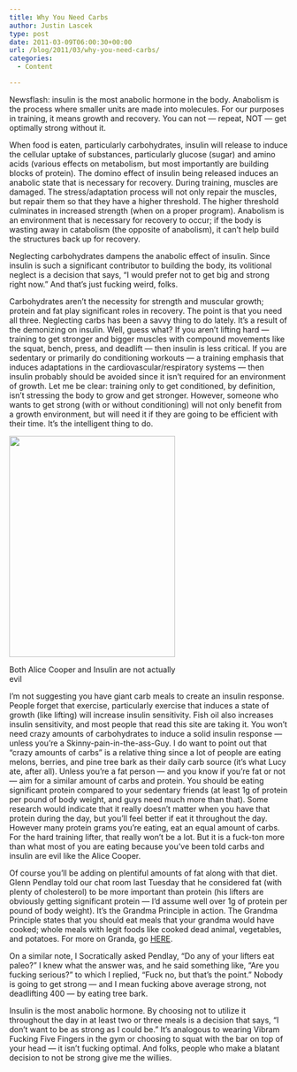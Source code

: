 ```yaml
---
title: Why You Need Carbs
author: Justin Lascek
type: post
date: 2011-03-09T06:00:30+00:00
url: /blog/2011/03/why-you-need-carbs/
categories:
  - Content

---
```

Newsflash: insulin is the most anabolic hormone in the body. Anabolism is the process where smaller units are made into molecules. For our purposes in training, it means growth and recovery. You can not &#8212; repeat, NOT &#8212; get optimally strong without it.
  

  
When food is eaten, particularly carbohydrates, insulin will release to induce the cellular uptake of substances, particularly glucose (sugar) and amino acids (various effects on metabolism, but most importantly are building blocks of protein). The domino effect of insulin being released induces an anabolic state that is necessary for recovery. During training, muscles are damaged. The stress/adaptation process will not only repair the muscles, but repair them so that they have a higher threshold. The higher threshold culminates in increased strength (when on a proper program). Anabolism is an environment that is necessary for recovery to occur; if the body is wasting away in catabolism (the opposite of anabolism), it can&#8217;t help build the structures back up for recovery.
  

  
Neglecting carbohydrates dampens the anabolic effect of insulin. Since insulin is such a significant contributor to building the body, its volitional neglect is a decision that says, &#8220;I would prefer not to get big and strong right now.&#8221; And that&#8217;s just fucking weird, folks.
  

  
Carbohydrates aren&#8217;t the necessity for strength and muscular growth; protein and fat play significant roles in recovery. The point is that you need all three. Neglecting carbs has been a savvy thing to do lately. It&#8217;s a result of the demonizing on insulin. Well, guess what? If you aren&#8217;t lifting hard &#8212; training to get stronger and bigger muscles with compound movements like the squat, bench, press, and deadlift &#8212; then insulin is less critical. If you are sedentary or primarily do conditioning workouts &#8212; a training emphasis that induces adaptations in the cardiovascular/respiratory systems &#8212; then insulin probably should be avoided since it isn&#8217;t required for an environment of growth. Let me be clear: training only to get conditioned, by definition, isn&#8217;t stressing the body to grow and get stronger. However, someone who wants to get strong (with or without conditioning) will not only benefit from a growth environment, but will need it if they are going to be efficient with their time. It&#8217;s the intelligent thing to do.
  

  


<div id="attachment_3735" style="width: 310px" class="wp-caption aligncenter">
  <a href="/2011/03/alice-cooper_l.jpg"><img aria-describedby="caption-attachment-3735" data-attachment-id="3735" data-permalink="/blog/2011/03/why-you-need-carbs/alice-cooper_l/" data-orig-file="/2011/03/alice-cooper_l.jpg" data-orig-size="300,400" data-comments-opened="1" data-image-meta="{&quot;aperture&quot;:&quot;0&quot;,&quot;credit&quot;:&quot;&quot;,&quot;camera&quot;:&quot;&quot;,&quot;caption&quot;:&quot;&quot;,&quot;created_timestamp&quot;:&quot;0&quot;,&quot;copyright&quot;:&quot;&quot;,&quot;focal_length&quot;:&quot;0&quot;,&quot;iso&quot;:&quot;0&quot;,&quot;shutter_speed&quot;:&quot;0&quot;,&quot;title&quot;:&quot;&quot;}" data-image-title="alice-cooper_l" data-image-description="" data-medium-file="/2011/03/alice-cooper_l.jpg" data-large-file="/2011/03/alice-cooper_l.jpg" src="/2011/03/alice-cooper_l.jpg" alt="" title="alice-cooper_l" width="300" height="400" class="size-full wp-image-3735" /></a>
  
  <p id="caption-attachment-3735" class="wp-caption-text">
    Both Alice Cooper and Insulin are not actually evil
  </p>
</div>


  

  
I&#8217;m not suggesting you have giant carb meals to create an insulin response. People forget that exercise, particularly exercise that induces a state of growth (like lifting) will increase insulin sensitivity. Fish oil also increases insulin sensitivity, and most people that read this site are taking it. You won&#8217;t need crazy amounts of carbohydrates to induce a solid insulin response &#8212; unless you&#8217;re a Skinny-pain-in-the-ass-Guy. I do want to point out that &#8220;crazy amounts of carbs&#8221; is a relative thing since a lot of people are eating melons, berries, and pine tree bark as their daily carb source (it&#8217;s what Lucy ate, after all). Unless you&#8217;re a fat person &#8212; and you know if you&#8217;re fat or not &#8212; aim for a similar amount of carbs and protein. You should be eating significant protein compared to your sedentary friends (at least 1g of protein per pound of body weight, and guys need much more than that). Some research would indicate that it really doesn&#8217;t matter when you have that protein during the day, but you&#8217;ll feel better if eat it throughout the day. However many protein grams you&#8217;re eating, eat an equal amount of carbs. For the hard training lifter, that really won&#8217;t be a lot. But it is a fuck-ton more than what most of you are eating because you&#8217;ve been told carbs and insulin are evil like the Alice Cooper.
  

  
Of course you&#8217;ll be adding on plentiful amounts of fat along with that diet. Glenn Pendlay told our chat room last Tuesday that he considered fat (with plenty of cholesterol) to be more important than protein (his lifters are obviously getting significant protein &#8212; I&#8217;d assume well over 1g of protein per pound of body weight). It&#8217;s the Grandma Principle in action. The Grandma Principle states that you should eat meals that your grandma would have cooked; whole meals with legit foods like cooked dead animal, vegetables, and potatoes. For more on Granda, go [HERE][1].
  

  
On a similar note, I Socratically asked Pendlay, &#8220;Do any of your lifters eat paleo?&#8221; I knew what the answer was, and he said something like, &#8220;Are you fucking serious?&#8221; to which I replied, &#8220;Fuck no, but that&#8217;s the point.&#8221; Nobody is going to get strong &#8212; and I mean fucking above average strong, not deadlifting 400 &#8212; by eating tree bark.
  

  
Insulin is the most anabolic hormone. By choosing not to utilize it throughout the day in at least two or three meals is a decision that says, &#8220;I don&#8217;t want to be as strong as I could be.&#8221; It&#8217;s analogous to wearing Vibram Fucking Five Fingers in the gym or choosing to squat with the bar on top of your head &#8212; it isn&#8217;t fucking optimal. And folks, people who make a blatant decision to not be strong give me the willies.

 [1]: /blog/2010/06/making-the-cut/
